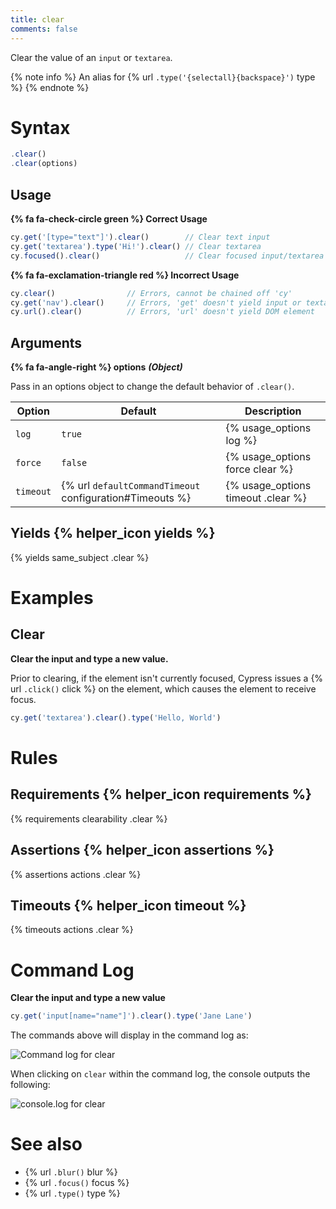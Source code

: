 ```yaml
---
title: clear
comments: false
---
```


Clear the value of an `input` or `textarea`.

{% note info %}
An alias for {% url `.type('{selectall}{backspace}')` type %}
{% endnote %}

# Syntax

```javascript
.clear()
.clear(options)
```

## Usage

**{% fa fa-check-circle green %} Correct Usage**

```javascript
cy.get('[type="text"]').clear()        // Clear text input
cy.get('textarea').type('Hi!').clear() // Clear textarea
cy.focused().clear()                   // Clear focused input/textarea
```

**{% fa fa-exclamation-triangle red %} Incorrect Usage**

```javascript
cy.clear()                // Errors, cannot be chained off 'cy'
cy.get('nav').clear()     // Errors, 'get' doesn't yield input or textarea
cy.url().clear()          // Errors, 'url' doesn't yield DOM element
```

## Arguments

**{% fa fa-angle-right %} options**  ***(Object)***

Pass in an options object to change the default behavior of `.clear()`.

Option | Default | Description
--- | --- | ---
`log` | `true` | {% usage_options log %}
`force` | `false` | {% usage_options force clear %}
`timeout` | {% url `defaultCommandTimeout` configuration#Timeouts %} | {% usage_options timeout .clear %}

## Yields {% helper_icon yields %}

{% yields same_subject .clear %}

# Examples

## Clear

**Clear the input and type a new value.**

Prior to clearing, if the element isn't currently focused, Cypress issues a {% url `.click()` click %} on the element, which causes the element to receive focus.

```javascript
cy.get('textarea').clear().type('Hello, World')
```

# Rules

## Requirements {% helper_icon requirements %}

{% requirements clearability .clear %}

## Assertions {% helper_icon assertions %}

{% assertions actions .clear %}

## Timeouts {% helper_icon timeout %}

{% timeouts actions .clear %}

# Command Log

**Clear the input and type a new value**

```javascript
cy.get('input[name="name"]').clear().type('Jane Lane')
```

The commands above will display in the command log as:

![Command log for clear](/img/api/clear/clear-input-in-cypress.png)

When clicking on `clear` within the command log, the console outputs the following:

![console.log for clear](/img/api/clear/one-input-cleared-in-tests.png)

# See also

- {% url `.blur()` blur %}
- {% url `.focus()` focus %}
- {% url `.type()` type %}
